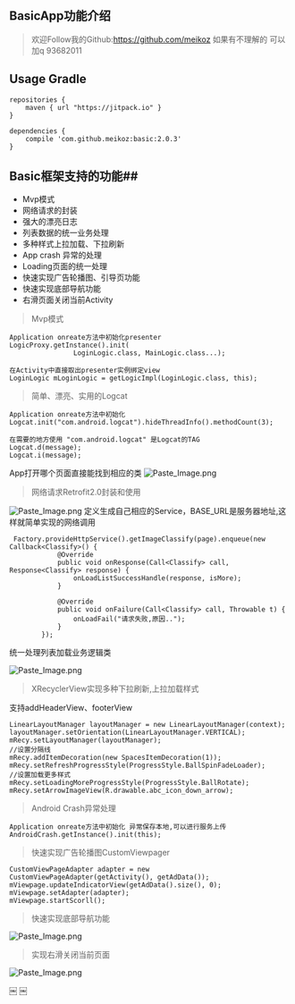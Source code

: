 ## BasicApp功能介绍
>   欢迎Follow我的Github:https://github.com/meikoz
>   如果有不理解的 可以加q 93682011

## Usage Gradle
```
repositories {
    maven { url "https://jitpack.io" }
}
```

```
dependencies {
    compile 'com.github.meikoz:basic:2.0.3'
}
```

## Basic框架支持的功能##
-   Mvp模式
-   网络请求的封装
-   强大的漂亮日志
-   列表数据的统一业务处理
-   多种样式上拉加载、下拉刷新
-   App crash 异常的处理
-   Loading页面的统一处理
-   快速实现广告轮播图、引导页功能
-   快速实现底部导航功能
-   右滑页面关闭当前Activity

>	Mvp模式

```
Application onreate方法中初始化presenter
LogicProxy.getInstance().init(
                LoginLogic.class, MainLogic.class...);
				
在Activity中直接取出presenter实例绑定view
LoginLogic mLoginLogic = getLogicImpl(LoginLogic.class, this);
```
>	简单、漂亮、实用的Logcat

```
Application onreate方法中初始化
Logcat.init("com.android.logcat").hideThreadInfo().methodCount(3);

在需要的地方使用 "com.android.logcat" 是Logcat的TAG
Logcat.d(message);
Logcat.i(message);
```
App打开哪个页面直接能找到相应的类
![Paste_Image.png](http://upload-images.jianshu.io/upload_images/893513-eb0ff884da74a2de.jpg?imageMogr2/auto-orient/strip%7CimageView2/2/w/1240)

>   网络请求Retrofit2.0封装和使用

![Paste_Image.png](http://upload-images.jianshu.io/upload_images/893513-285cc96ea6f72b95.jpg?imageMogr2/auto-orient/strip%7CimageView2/2/w/1240)
定义生成自己相应的Service，BASE_URL是服务器地址,这样就简单实现的网络调用
```
 Factory.provideHttpService().getImageClassify(page).enqueue(new Callback<Classify>() {
            @Override
            public void onResponse(Call<Classify> call, Response<Classify> response) {
                onLoadListSuccessHandle(response, isMore);
            }

            @Override
            public void onFailure(Call<Classify> call, Throwable t) {
                onLoadFail("请求失败,原因..");
            }
        });
```
统一处理列表加载业务逻辑类

![Paste_Image.png](http://upload-images.jianshu.io/upload_images/893513-49a61c1e17294436.jpg?imageMogr2/auto-orient/strip%7CimageView2/2/w/1240)

>XRecyclerView实现多种下拉刷新,上拉加载样式

支持addHeaderView、footerView
```
LinearLayoutManager layoutManager = new LinearLayoutManager(context); layoutManager.setOrientation(LinearLayoutManager.VERTICAL);
mRecy.setLayoutManager(layoutManager);
//设置分隔线
mRecy.addItemDecoration(new SpacesItemDecoration(1));
mRecy.setRefreshProgressStyle(ProgressStyle.BallSpinFadeLoader);
//设置加载更多样式
mRecy.setLoadingMoreProgressStyle(ProgressStyle.BallRotate);
mRecy.setArrowImageView(R.drawable.abc_icon_down_arrow);
```

>Android Crash异常处理

```
Application onreate方法中初始化 异常保存本地,可以进行服务上传
AndroidCrash.getInstance().init(this);
```
> 快速实现广告轮播图CustomViewpager

```
CustomViewPageAdapter adapter = new CustomViewPageAdapter(getActivity(), getAdData());
mViewpage.updateIndicatorView(getAdData().size(), 0);
mViewpage.setAdapter(adapter);
mViewpage.startScorll();
```

> 快速实现底部导航功能

![Paste_Image.png](http://upload-images.jianshu.io/upload_images/893513-7e7c980787a3f2d2.jpg?imageMogr2/auto-orient/strip%7CimageView2/2/w/1240)


>实现右滑关闭当前页面

![Paste_Image.png](http://upload-images.jianshu.io/upload_images/893513-ebe288b8a20f38e0.jpg?imageMogr2/auto-orient/strip%7CimageView2/2/w/1240)

￼
￼


